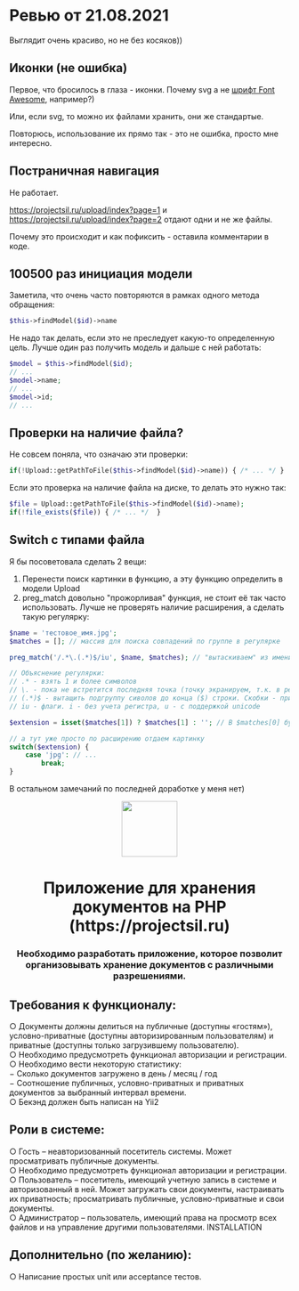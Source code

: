 # Ревью от 21.08.2021

Выглядит очень красиво, но не без косяков))

## Иконки (не ошибка)

Первое, что бросилось в глаза - иконки. Почему svg а не [шрифт Font Awesome](https://github.com/rmrevin/yii2-fontawesome), например?) 

Или, если svg, то можно их файлами хранить, они же стандартые.

Повторюсь, использование их прямо так - это не ошибка, просто мне интересно.

## Постраничная навигация

Не работает. 

https://projectsil.ru/upload/index?page=1 и https://projectsil.ru/upload/index?page=2 отдают одни и не же файлы.

Почему это происходит и как пофиксить - оставила комментарии в коде.

## 100500 раз инициация модели

Заметила, что очень часто повторяются в рамках одного метода обращения:

```php
$this->findModel($id)->name
```

Не надо так делать, если это не преследует какую-то определенную цель. Лучше один раз получить модель и дальше с ней работать:

```php
$model = $this->findModel($id);
// ...
$model->name;
// ...
$model->id;
// ...
```

## Проверки на наличие файла?

Не совсем поняла, что означаю эти проверки:

```php
if(!Upload::getPathToFile($this->findModel($id)->name)) { /* ... */ }
```

Если это проверка на наличие файла на диске, то делать это нужно так:

```php
$file = Upload::getPathToFile($this->findModel($id)->name);
if(!file_exists($file)) { /* ... */  }
```

## Switch с типами файла

Я бы посоветовала сделать 2 вещи:

1. Перенести поиск картинки в функцию, а эту функцию определить в модели Upload
2. preg_match довольно "прожорливая" функция, не стоит её так часто использовать. Лучше не проверять наличие расширения, а сделать такую регулярку:

```php
$name = 'тестовое_имя.jpg';
$matches = []; // массив для поиска совпадений по группе в регулярке

preg_match('/.*\.(.*)$/iu', $name, $matches); // "вытаскиваем" из имени файла его расширение

// Объяснение регулярки:
// .* - взять 1 и более символов
// \. - пока не встретится последняя точка (точку экранируем, т.к. в регулярках точка == 1 символ). Последняя точка - потому что перед этом выборка "жадная".
// (.*)$ - вытащить подгруппу сиволов до конца ($) строки. Скобки - признак подгруппы, которую мы ищем.
// iu - флаги. i - без учета регистра, u - с поддержкой unicode

$extension = isset($matches[1]) ? $matches[1] : ''; // В $matches[0] будет исходная строка, в $matches[1] - первая группа, $matches[2] - вторая группа и т.д.

// а тут уже просто по расширению отдаем картинку
switch($extension) {
    case 'jpg': // ...
        break;
}

```

В остальном замечаний по последней доработке у меня нет)

<p align="center">
    <a href="https://github.com/yiisoft" target="_blank">
        <img src="https://avatars0.githubusercontent.com/u/993323" height="100px">
    </a>
    <h1 align="center">Приложение для хранения документов на PHP (https://projectsil.ru)</h1>
    <h3 align="center">Необходимо разработать приложение, которое позволит организовывать хранение документов с различными разрешениями.</h3>
</p>


Требования к функционалу:
-------------------

○ Документы должны делиться на публичные (доступны «гостям»), условно-приватные (доступны авторизированным пользователям) и приватные (доступны только загрузившему пользователю).
</br>
○ Необходимо предусмотреть функционал авторизации и регистрации.
</br>
○ Необходимо вести некоторую статистику:
</br>
   − Сколько документов загружено в день / месяц / год
</br>
   − Соотношение публичных, условно-приватных и приватных документов за выбранный интервал времени.
</br>
○ Бекэнд должен быть написан на Yii2

Роли в системе:
-------------------

○ Гость – неавторизованный посетитель системы. Может просматривать публичные документы.
</br>
○ Необходимо предусмотреть функционал авторизации и регистрации.
</br>
○ Пользователь – посетитель, имеющий учетную запись в системе и авторизованный в ней. Может загружать свои документы, настраивать их приватность; просматривать публичные, условно-приватные и свои документы.
</br>
○ Администратор – пользователь, имеющий права на просмотр всех файлов и на управление другими пользователями.
INSTALLATION

Дополнительно (по желанию):
-------------------
○ Написание простых unit или acceptance тестов.
